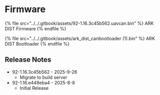 # Firmware

{% file src="../../.gitbook/assets/92-1.16.3c45b562.uavcan.bin" %}
ARK DIST Firmware
{% endfile %}

{% file src="../../.gitbook/assets/ark_dist_canbootloader (1).bin" %}
ARK DIST Bootloader
{% endfile %}

## Release Notes

* 92-1.16.3c45b562 - 2025-9-26
  * Migrate to build server
* 92-1.16.e448eba4 - 2025-8-8
  * Initial Release
